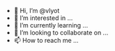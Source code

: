- 👋 Hi, I’m @vlyot
- 👀 I’m interested in ...
- 🌱 I’m currently learning ...
- 💞️ I’m looking to collaborate on ...
- 📫 How to reach me ...

<!---
vlyot/vlyot is a ✨ special ✨ repository because its `README.md` (this file) appears on your GitHub profile.
You can click the Preview link to take a look at your changes.
--->

